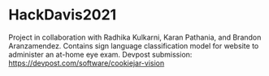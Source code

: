 # HackDavis2021
Project in collaboration with Radhika Kulkarni, Karan Pathania, and Brandon Aranzamendez.
Contains sign language classification model for website to administer an at-home eye exam.
Devpost submission: https://devpost.com/software/cookiejar-vision
